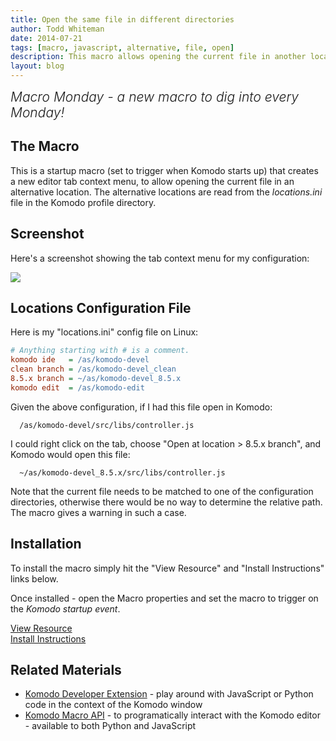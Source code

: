 ```yaml
---
title: Open the same file in different directories
author: Todd Whiteman
date: 2014-07-21
tags: [macro, javascript, alternative, file, open]
description: This macro allows opening the current file in another location, such as an alternative branch location.
layout: blog
---
```


<div class="centered">
<h2 style="font-weight: 300; margin: 10px 0 25px 0"><em>Macro Monday - a new macro to dig into every Monday!</em></h2>
</div>

## The Macro

This is a startup macro (set to trigger when Komodo starts up) that creates a
new editor tab context menu, to allow opening the current file in an alternative
location. The alternative locations are read from the *locations.ini* file in
the Komodo profile directory.

## Screenshot

Here's a screenshot showing the tab context menu for my configuration:

<img src="/images/blog/2014-07/alternative-location.png" style="vertical-align: middle">

## Locations Configuration File

Here is my "locations.ini" config file on Linux:

```ini
# Anything starting with # is a comment.
komodo ide   = /as/komodo-devel
clean branch = /as/komodo-devel_clean
8.5.x branch = ~/as/komodo-devel_8.5.x
komodo edit  = /as/komodo-edit
```

Given the above configuration, if I had this file open in Komodo:
```
  /as/komodo-devel/src/libs/controller.js
```
I could right click on the tab, choose "Open at location > 8.5.x branch", and Komodo
would open this file:
```
  ~/as/komodo-devel_8.5.x/src/libs/controller.js
```

Note that the current file needs to be matched to one of the configuration
directories, otherwise there would be no way to determine the relative path. The
macro gives a warning in such a case.

## Installation

To install the macro simply hit the "View Resource" and "Install Instructions"
links below.

Once installed - open the Macro properties and set the macro to trigger on the
*Komodo startup event*.

<div class="centered">
    <div class="spacer"></div>
    <a href="http://komodoide.com/resources/macros/toddw-as--alternativelocation/" class="button big primary">
        <i class="icon icon-eye"></i>
        View Resource
    </a>
    <div class="spacer-half"></div>
    <span>
        <i class="icon icon-question"></i>
        <a href="http://komodoide.com/resources/install-instructions/#pane-macro" target="_blank">Install Instructions</a>
    </span>
</div>

## Related Materials

* [Komodo Developer Extension][] - play around with JavaScript or Python code in
  the context of the Komodo window
* [Komodo Macro API][] - to programatically interact with the Komodo editor -
  available to both Python and JavaScript


[Komodo Developer Extension]: /framed/?http://community.activestate.com/node/1824
[Komodo Macro API]: /framed/?http://docs.activestate.com/komodo/latest/macroapi.html
